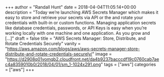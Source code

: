 +++
author = "Randall Hunt"
date = 2018-04-04T11:05:14+00:00
description = "Today we’re launching AWS Secrets Manager which makes it easy to store and retrieve your secrets via API or the and rotate your credentials with built-in or custom functions. Managing application secrets like database credentials, passwords, or API Keys is easy when you’re working locally with one machine and one application. As you grow and […]"
draft = false
title = "AWS Secrets Manager: Store, Distribute, and Rotate Credentials Securely"
vanity = "https://aws.amazon.com/blogs/aws/aws-secrets-manager-store-distribute-and-rotate-credentials-securely/"
image = "https://d2908q01vomqb2.cloudfront.net/da4b9237bacccdf19c0760cab7aec4a8359010b0/2018/04/01/sm_1-1024x291.png"
tags = ["aws"]
categories = ["aws"]
+++
